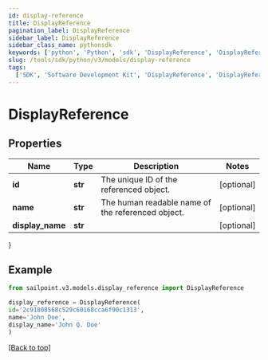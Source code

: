 ```yaml
---
id: display-reference
title: DisplayReference
pagination_label: DisplayReference
sidebar_label: DisplayReference
sidebar_class_name: pythonsdk
keywords: ['python', 'Python', 'sdk', 'DisplayReference', 'DisplayReference']
slug: /tools/sdk/python/v3/models/display-reference
tags:
  ['SDK', 'Software Development Kit', 'DisplayReference', 'DisplayReference']
---
```


# DisplayReference

## Properties

| Name | Type | Description | Notes |
| --- | --- | --- | --- |
| **id** | **str** | The unique ID of the referenced object. | [optional] |
| **name** | **str** | The human readable name of the referenced object. | [optional] |
| **display_name** | **str** |  | [optional] |

}

## Example

```python
from sailpoint.v3.models.display_reference import DisplayReference

display_reference = DisplayReference(
id='2c91808568c529c60168cca6f90c1313',
name='John Doe',
display_name='John Q. Doe'
)

```

[[Back to top]](#)
